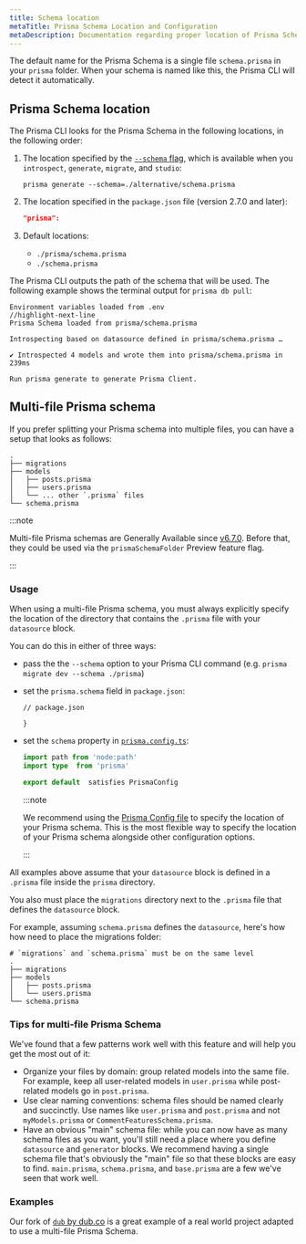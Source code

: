 ```yaml
---
title: Schema location
metaTitle: Prisma Schema Location and Configuration
metaDescription: Documentation regarding proper location of Prisma Schema including default naming and multiple files.
---
```


The default name for the Prisma Schema is a single file `schema.prisma` in your `prisma` folder. When your schema is named like this, the Prisma CLI will detect it automatically.

## Prisma Schema location

The Prisma CLI looks for the Prisma Schema in the following locations, in the following order:

1.  The location specified by the [`--schema` flag](/orm/reference/prisma-cli-reference), which is available when you `introspect`, `generate`, `migrate`, and `studio`:

    ```terminal
    prisma generate --schema=./alternative/schema.prisma
    ```

2.  The location specified in the `package.json` file (version 2.7.0 and later):

    ```json
    "prisma":
    ```

3.  Default locations:
    - `./prisma/schema.prisma`
    - `./schema.prisma`

The Prisma CLI outputs the path of the schema that will be used. The following example shows the terminal output for `prisma db pull`:

```no-lines
Environment variables loaded from .env
//highlight-next-line
Prisma Schema loaded from prisma/schema.prisma

Introspecting based on datasource defined in prisma/schema.prisma …

✔ Introspected 4 models and wrote them into prisma/schema.prisma in 239ms

Run prisma generate to generate Prisma Client.
```

## Multi-file Prisma schema

If you prefer splitting your Prisma schema into multiple files, you can have a setup that looks as follows:

```
.
├── migrations
├── models
│   ├── posts.prisma
│   ├── users.prisma
│   └── ... other `.prisma` files
└── schema.prisma
```

:::note

Multi-file Prisma schemas are Generally Available since [v6.7.0](https://pris.ly/release/6.7.0). Before that, they could be used via the `prismaSchemaFolder` Preview feature flag.

:::

### Usage

When using a multi-file Prisma schema, you must always explicitly specify the location of the directory that contains the `.prisma` file with your `datasource` block.

You can do this in either of three ways:

- pass the the `--schema` option to your Prisma CLI command (e.g. `prisma migrate dev --schema ./prisma`)
- set the `prisma.schema` field in `package.json`:

  ```jsonc
  // package.json

  }
  ```

- set the `schema` property in [`prisma.config.ts`](/orm/reference/prisma-config-reference#schema):

  ```ts
  import path from 'node:path'
  import type  from 'prisma'

  export default  satisfies PrismaConfig
  ```

  :::note

  We recommend using the [Prisma Config file](/orm/reference/prisma-config-reference#schema) to specify the location of your Prisma schema. This is the most flexible way to specify the location of your Prisma schema alongside other configuration options.

  :::

All examples above assume that your `datasource` block is defined in a `.prisma` file inside the `prisma` directory.

You also must place the `migrations` directory next to the `.prisma` file that defines the `datasource` block.

For example, assuming `schema.prisma` defines the `datasource`, here's how how need to place the migrations folder:

```
# `migrations` and `schema.prisma` must be on the same level
.
├── migrations
├── models
│   ├── posts.prisma
│   └── users.prisma
└── schema.prisma
```

### Tips for multi-file Prisma Schema

We've found that a few patterns work well with this feature and will help you get the most out of it:

- Organize your files by domain: group related models into the same file. For example, keep all user-related models in `user.prisma` while post-related models go in `post.prisma`.
- Use clear naming conventions: schema files should be named clearly and succinctly. Use names like `user.prisma` and `post.prisma` and not `myModels.prisma` or `CommentFeaturesSchema.prisma`.
- Have an obvious "main" schema file: while you can now have as many schema files as you want, you'll still need a place where you define `datasource` and `generator` blocks. We recommend having a single schema file that's obviously the "main" file so that these blocks are easy to find. `main.prisma`, `schema.prisma`, and `base.prisma` are a few we've seen that work well.

### Examples

Our fork of [`dub` by dub.co](https://github.com/prisma/dub) is a great example of a real world project adapted to use a multi-file Prisma Schema.
